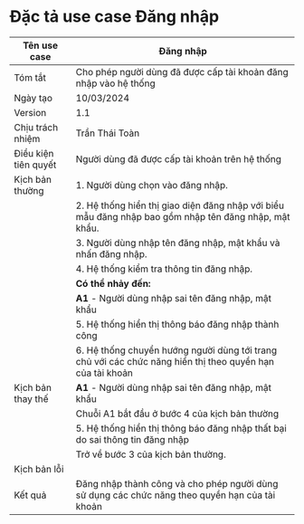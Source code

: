 # Đặc tả use case Đăng nhập

| Tên use case | Đăng nhập |
| --- | ----- |
| Tóm tắt | Cho phép người dùng đã được cấp tài khoản đăng nhập vào hệ thống|
| Ngày tạo | 10/03/2024 |
| Version | 1.1|
| Chịu trách nhiệm | Trần Thái Toàn |
| Điều kiện tiên quyết | Người dùng đã được cấp tài khoản trên hệ thống | 
| Kịch bản thường | 1. Người dùng chọn vào đăng nhập.|
| | 2. Hệ thống hiển thị giao diện đăng nhập với biểu mẫu đăng nhập bao gồm nhập tên đăng nhập, mật khẩu.|
| | 3. Người dùng nhập tên đăng nhập, mật khẩu và nhấn đăng nhập.|
| | 4. Hệ thống kiểm tra thông tin đăng nhập. |
| | **Có thể nhảy đến:** |
| | **A1** - Người dùng nhập sai tên đăng nhập, mật khẩu |
| | 5. Hệ thống hiển thị thông báo đăng nhập thành công |
| | 6. Hệ thống chuyển hướng người dùng tới trang chủ với các chức năng hiển thị theo quyền hạn của tài khoản |
| Kịch bản thay thế | **A1** - Người dùng nhập sai tên đăng nhập, mật khẩu |  
| | Chuỗi A1 bắt đầu ở bước 4 của kịch bản thường |
| | 5. Hệ thống hiển thị thông báo đăng nhập thất bại do sai thông tin đăng nhập |
| | Trở về bước 3 của kịch bản thường.
| Kịch bản lỗi | | 
| Kết quả | Đăng nhập thành công và cho phép người dùng sử dụng các chức năng theo quyền hạn của tài khoản | 
